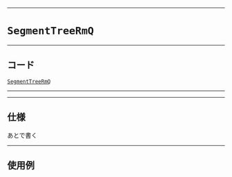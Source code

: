 _____

# `SegmentTreeRmQ`

_____

## コード

[`SegmentTreeRmQ`](https://github.com/titan-23/Library_py/blob/main/DataStructures/SegmentTree/SegmentTreeRmQ.py)
<!-- code=https://github.com/titan-23/Library_py/blob/main/DataStructures\SegmentTree\SegmentTreeRmQ.py -->

_____


_____

## 仕様

あとで書く

_____

## 使用例

```python
```


